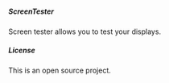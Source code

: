 ##### ScreenTester
Screen tester allows you to test your displays.

##### License
This is an open source project.
